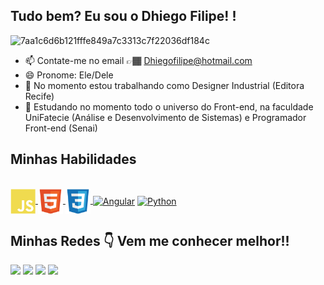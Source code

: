 
## Tudo bem? Eu sou o Dhiego Filipe! !


![7aa1c6d6b121fffe849a7c3313c7f22036df184c](https://user-images.githubusercontent.com/126776548/228942131-affdcf4b-3d17-4138-9308-1f5b9e3d87b4.gif)


- 📫 Contate-me no email 👉🏾 Dhiegofilipe@hotmail.com
- 😄 Pronome: Ele/Dele
- 🔭 No momento estou trabalhando como Designer Industrial (Editora Recife)
- 🌱 Estudando no momento todo o universo do Front-end, na faculdade UniFatecie (Análise e Desenvolvimento de Sistemas) e Programador Front-end (Senai)

 ## Minhas Habilidades
<div style="display: inline_block"><br>
  <a href="https://www.alura.com.br/artigos/javascript?gclid=CjwKCAjw5pShBhB_EiwAvmnNVzrohzsQILqFIsBLdpbPXfyDHUU1iy-gUaiAfnF7dZSaKMvgQl3GOxoCBr8QAvD_BwE"> <img align="center" alt="Rafa-Js" height="40" width="40" src="https://raw.githubusercontent.com/devicons/devicon/master/icons/javascript/javascript-plain.svg">
  <a href="https://developer.mozilla.org/en-US/docs/Glossary/HTML5"> <img align="center" alt="Rafa-HTML" height="40" width="40" src="https://raw.githubusercontent.com/devicons/devicon/master/icons/html5/html5-original.svg">
  <a href="https://www.w3.org/TR/CSS/#css"> <img align="center" alt="Rafa-CSS" height="40" width="40" src="https://raw.githubusercontent.com/devicons/devicon/master/icons/css3/css3-original.svg">
<a  href="https://angular.io/" target="_blank" rel="noreferrer"><img src="https://raw.githubusercontent.com/danielcranney/readme-generator/main/public/icons/skills/angularjs-colored.svg" width="40" height="40" align="center" alt="Angular" /></a>
<a href="https://www.python.org/" target="_blank" rel="noreferrer"><img src="https://raw.githubusercontent.com/danielcranney/readme-generator/main/public/icons/skills/python-colored.svg" width="40" height="40" align="center" alt="Python" /></a>
</div>
  
  ## Minhas Redes 👇 Vem me conhecer melhor!!
 
<div> 
 
  <a href="https://www.instagram.com/dhiegofilipe12/" target="_blank"><img src="https://img.shields.io/badge/-Instagram-%23E4405F?style=for-the-badge&logo=instagram&logoColor=white" target="_blank"></a>
 <a href="https://discord.com/channels/1091038408098451579/1091038408861823048" target="_blank"><img src="https://img.shields.io/badge/Discord-7289DA?style=for-the-badge&logo=discord&logoColor=white" target="_blank"></a> 
  <a href = "mailto:dhiegofilype@gmail.com"><img src="https://img.shields.io/badge/-Gmail-%23333?style=for-the-badge&logo=gmail&logoColor=white" target="_blank"></a>
  <a href="https://www.linkedin.com/in/dhiego-filipe-11b541137/" target="_blank"><img src="https://img.shields.io/badge/-LinkedIn-%230077B5?style=for-the-badge&logo=linkedin&logoColor=white" target="_blank"></a>
 
  
</div>
